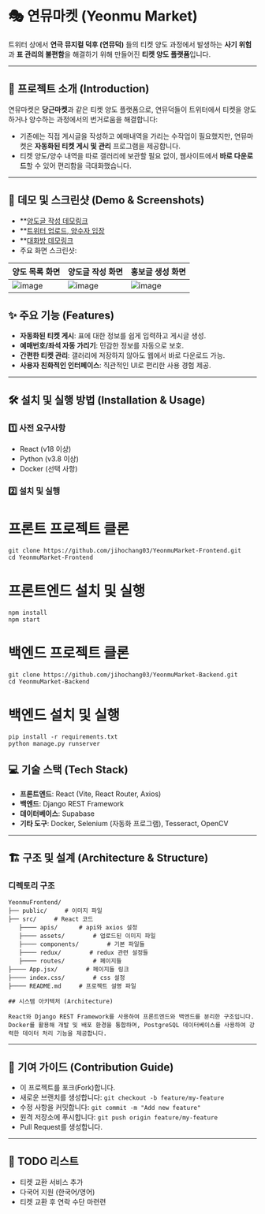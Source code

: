 
# 🎭 연뮤마켓 (Yeonmu Market)

트위터 상에서 **연극 뮤지컬 덕후 (연뮤덕)** 들의 티켓 양도 과정에서 발생하는 **사기 위험**과 **표 관리의 불편함**을 해결하기 위해 만들어진 **티켓 양도 플랫폼**입니다.

---

## 🚀 프로젝트 소개 (Introduction)

연뮤마켓은 **당근마켓**과 같은 티켓 양도 플랫폼으로, 연뮤덕들이 트위터에서 티켓을 양도하거나 양수하는 과정에서의 번거로움을 해결합니다:

- 기존에는 직접 게시글을 작성하고 예매내역을 가리는 수작업이 필요했지만, 연뮤마켓은 **자동화된 티켓 게시 및 관리** 프로그램을 제공합니다.
- 티켓 양도/양수 내역을 따로 갤러리에 보관할 필요 없이, 웹사이트에서 **바로 다운로드**할 수 있어 편리함을 극대화했습니다.

---

## 🎥 데모 및 스크린샷 (Demo & Screenshots)
- **[양도글 작성 데모링크](https://youtube.com/shorts/5oPlUcXqPPM?si=rt8FjYRfYFzxKpZI)
- **[트위터 업로드, 양수자 입장](https://youtube.com/shorts/nXQuASiIb5E?si=nTfBpq9vfwRz1XpK)
- **[대화방 데모링크](https://www.youtube.com/watch?v=tJMxwJh0zEk)
- 주요 화면 스크린샷:

| **양도 목록 화면**               | **양도글 작성 화면**          | **홍보글 생성 화면**         |
|---------------------------------|-----------------------------|-----------------------------|
| ![image](https://github.com/user-attachments/assets/174d0175-c072-49ea-9e4c-3b997d478984) | ![image](https://github.com/user-attachments/assets/b1df8c92-1dbc-4bc4-b871-b21c7364cce6) | ![image](https://github.com/user-attachments/assets/44b2e527-70a6-463e-96a7-1eb805bde715) |


## ✨ 주요 기능 (Features)

- **자동화된 티켓 게시**: 표에 대한 정보를 쉽게 입력하고 게시글 생성.
- **예매번호/좌석 자동 가리기**: 민감한 정보를 자동으로 보호.
- **간편한 티켓 관리**: 갤러리에 저장하지 않아도 웹에서 바로 다운로드 가능.
- **사용자 친화적인 인터페이스**: 직관적인 UI로 편리한 사용 경험 제공.

---

## 🛠️ 설치 및 실행 방법 (Installation & Usage)

### 1️⃣ 사전 요구사항
- React (v18 이상)
- Python (v3.8 이상)
- Docker (선택 사항)

### 2️⃣ 설치 및 실행
# 프론트 프로젝트 클론
`git clone https://github.com/jihochang03/YeonmuMarket-Frontend.git`  
`cd YeonmuMarket-Frontend`

# 프론트엔드 설치 및 실행 
`npm install`  
`npm start`

# 백엔드 프로젝트 클론
`git clone https://github.com/jihochang03/YeonmuMarket-Backend.git`  
`cd YeonmuMarket-Backend`

# 백엔드 설치 및 실행
`pip install -r requirements.txt`  
`python manage.py runserver`

## 💻 기술 스택 (Tech Stack)
- **프론트엔드**: React (Vite, React Router, Axios)
- **백엔드**: Django REST Framework
- **데이터베이스**: Supabase
- **기타 도구**: Docker, Selenium (자동화 프로그램), Tesseract, OpenCV

---

## 🏗️ 구조 및 설계 (Architecture & Structure)

### 디렉토리 구조
```plaintext
YeonmuFrontend/
├── public/     # 이미지 파일
├── src/     # React 코드
   ├──── apis/      # api와 axios 설정
   ├──── assets/        # 업로드된 이미지 파일
   ├──── components/        # 기본 파일들
   ├──── redux/        # redux 관련 설정들
   ├──── routes/        # 페이지들
├──── App.jsx/        # 페이지들 링크
├──── index.css/        # css 설정
├──── README.md     # 프로젝트 설명 파일

## 시스템 아키텍처 (Architecture)

React와 Django REST Framework를 사용하여 프론트엔드와 백엔드를 분리한 구조입니다.  
Docker를 활용해 개발 및 배포 환경을 통합하며, PostgreSQL 데이터베이스를 사용하여 강력한 데이터 처리 기능을 제공합니다.
```
---

## 🤝 기여 가이드 (Contribution Guide)

- 이 프로젝트를 포크(Fork)합니다.
- 새로운 브랜치를 생성합니다:
   `git checkout -b feature/my-feature`
- 수정 사항을 커밋합니다:
`git commit -m "Add new feature"`
- 원격 저장소에 푸시합니다:
`git push origin feature/my-feature`
- Pull Request를 생성합니다.

---

## 📝 TODO 리스트
- 티켓 교환 서비스 추가
- 다국어 지원 (한국어/영어)
- 티켓 교환 후 연락 수단 마련련

